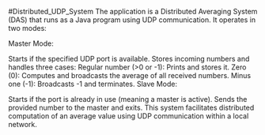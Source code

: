 #Distributed_UDP_System
The application is a Distributed Averaging System (DAS) that runs as a Java program using UDP communication. It operates in two modes:

Master Mode:

Starts if the specified UDP port is available.
Stores incoming numbers and handles three cases:
Regular number (>0 or -1): Prints and stores it.
Zero (0): Computes and broadcasts the average of all received numbers.
Minus one (-1): Broadcasts -1 and terminates.
Slave Mode:

Starts if the port is already in use (meaning a master is active).
Sends the provided number to the master and exits.
This system facilitates distributed computation of an average value using UDP communication within a local network.
